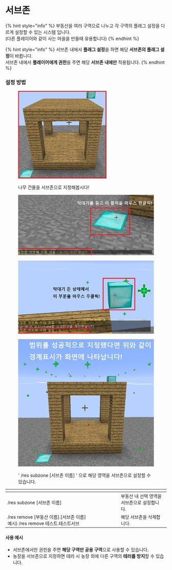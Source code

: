 # 서브존

{% hint style="info" %}
부동산을 여러 구역으로 나누고 각 구역의 플래그 설정을 다르게 설정할 수 있는 시스템 입니다.\
(다른 플레이어와 같이 사는 마을을 만들때 유용합니다)
{% endhint %}

{% hint style="info" %}
서브존 내에서 **플래그 설정**을 하면 해당 **서브존의 플래그 설정**이 바뀝니다. \
서브존 내에서 **플레이어에게 권한**을 주면 해당 **서브존 내에만** 적용됩니다.
{% endhint %}

### 설정 방법

<figure><img src="../../../.gitbook/assets/image (2).png" alt="" width="276"><figcaption><p>나무 건물을 서브존으로 지정해봅시다!</p></figcaption></figure>

<figure><img src="../../../.gitbook/assets/image (25).png" alt=""><figcaption></figcaption></figure>

<figure><img src="../../../.gitbook/assets/image (24).png" alt=""><figcaption></figcaption></figure>

<figure><img src="../../../.gitbook/assets/image (26).png" alt=""><figcaption><p>' /res subzone [서브존 이름] ' 으로 해당 영역을 서브존으로 설정할 수 있습니다.</p></figcaption></figure>

<table><thead><tr><th width="340"></th><th></th></tr></thead><tbody><tr><td>/res subzone [서브존 이름]</td><td>부동산 내 선택 영역을 서브존으로 설정합니다.</td></tr><tr><td>/res remove [부동산 이름].[서브존 이름]<br>예시) /res remove 테스트.테스트서브</td><td>해당 서브존을 삭제합니다.</td></tr></tbody></table>

#### 사용 예시

* 서브존에서만 권한을 주면 **해당 구역만 공용 구역**으로 사용할 수 있습니다.
* 농장을 서브존으로 지정하면 테러 시 농장 외에 다른 구역의 **테러를 방지**할 수 있습니다.
